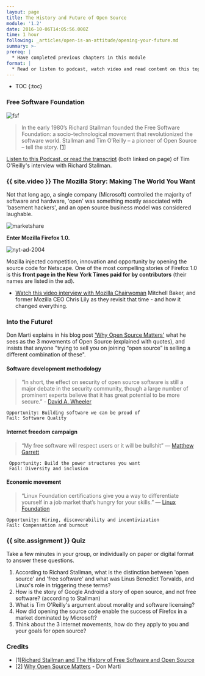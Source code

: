 ```yaml
---
layout: page
title: The History and Future of Open Source
module: '1.2'
date: 2016-10-06T14:05:56.000Z
time: 1 hour
following: _articles/open-is-an-attitude/opening-your-future.md
summary: >-
prereq: |
  * Have completed previous chapters in this module
format: |
  * Read or listen to podcast, watch video and read content on this topic
---
```


* TOC
{:toc}

### Free Software Foundation

![fsf]({{site.baseurl}}/img/fsf.jpg)

> In the early 1980’s Richard Stallman founded the Free Software Foundation: a socio-technological movement that revolutionized the software world. Stallman and Tim O’Reilly – a pioneer of Open Source – tell the story. [[1]](#history-stallman)

[Listen to this Podcast, or read the transcript](https://www.cmpod.net/history_of_open_source_pt1/) (both linked on page) of Tim O'Reilly's interview with Richard Stallman.

### {{ site.video }} The Mozilla Story: Making The World You Want

Not that long ago, a single company (Microsoft) controlled the majority of software and hardware, 'open' was something mostly associated with 'basement hackers', and an open source business model was considered laughable.

![marketshare]({{site.baseurl}}/img/marketshare.png)

**Enter Mozilla Firefox 1.0.**

![nyt-ad-2004]({{site.baseurl}}/img/nyt_ad_2004.png)

Mozilla injected competition, innovation and opportunity by opening the source code for Netscape.  One of the most compelling stories of Firefox 1.0 is this **front page in the New York Times paid for by contributors** (their names are listed in the ad).

* [Watch this video interview with Mozilla Chairwoman](https://techcrunch.com/2015/09/16/the-mozilla-story-making-the-world-you-want/) Mitchell Baker, and former Mozilla CEO Chris Lily as they revisit that time - and how it changed everything.

### Into the Future!

Don Marti explains in his blog post ['Why Open Source Matters'](https://blog.zgp.org/misc/why-open-source-matters/) what he sees as the 3 movements of Open Source (explained with quotes), and insists that anyone "trying to sell you on joining “open source” is selling a different combination of these".

#### Software development methodology

> “In short, the effect on security of open source software is still a major debate in the security community, though a large number of prominent experts believe that it has great potential to be more secure.” -  [David A. Wheeler](https://www.dwheeler.com/secure-programs/Secure-Programs-HOWTO/open-source-security.html)
>
    Opportunity: Building software we can be proud of
    Fail: Software Quality

#### Internet freedom campaign

> “My free software will respect users or it will be bullshit” — [Matthew Garrett](https://mjg59.dreamwidth.org/32686.html)
>
     Opportunity: Build the power structures you want
     Fail: Diversity and inclusion

#### Economic movement

> “Linux Foundation certifications give you a way to differentiate yourself in a job market that’s hungry for your skills.” — [Linux Foundation](https://training.linuxfoundation.org/certification)
>
    Opportunity: Hiring, discoverability and incentivization
    Fail: Compensation and burnout

### {{ site.assignment }}  Quiz

Take a few minutes in your group, or individually on paper or digital format to answer these questions.

1. According to Richard Stallman, what is the distinction between 'open source' and 'free software' and what was Linus Benedict Torvalds, and Linux's role in triggering these terms?
2. How is the story of Google Android a story of open source, and not free software?  (according to Stallman)
3. What is Tim O'Reilly's argument about morality and software licensing?
4. How did opening the source code enable the success of Firefox in a market dominated by Microsoft?
5. Think about the 3 internet movements, how do they apply to you and your goals for open source?

### Credits

- <a name="history-stallman"></a>[1][Richard Stallman and The History of Free Software and Open Source](http://www.cmpod.net/all-transcripts/history-open-source-free-software-text/)
- [2] [Why Open Source Matters](https://blog.zgp.org/misc/why-open-source-matters/) - Don Marti
